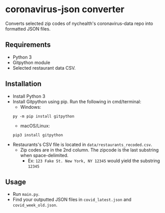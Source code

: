# coronavirus-json converter

Converts selected zip codes of nychealth's coronavirus-data repo into formatted JSON files.

## Requirements

- Python 3
- Gitpython module
- Selected restaurant data CSV.

## Installation

- Install Python 3
- Install Gitpython using pip. Run the following in cmd/terminal:
    - Windows:
    ```
    py -m pip install gitpython
    ```
    - macOS/Linux:
    ```
    pip3 install gitpython
    ```
- Restaurants's CSV file is located in `data/restaurants_recoded.csv`.
    - Zip codes are in the 2nd column. The zipcode is the last substring when space-delimited.
        - Ex: `123 Fake St. New York, NY 12345` would yield the substring `12345`

## Usage

- Run `main.py`.
- Find your outputted JSON files in `covid_latest.json` and `covid_week_old.json`.